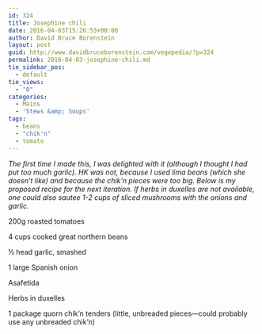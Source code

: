 ```yaml
---
id: 324
title: Josephine chili
date: 2016-04-03T15:26:53+00:00
author: David Bruce Borenstein
layout: post
guid: http://www.davidbruceborenstein.com/vegepedia/?p=324
permalink: 2016-04-03-josephine-chili.md
tie_sidebar_pos:
  - default
tie_views:
  - "0"
categories:
  - Mains
  - 'Stews &amp; Soups'
tags:
  - beans
  - "chik'n"
  - tomato
---
```

_The first time I made this, I was delighted with it (although I thought I had put too much garlic). HK was not, because I used lima beans (which she doesn’t like) and because the chik’n pieces were too big. Below is my proposed recipe for the next iteration. If herbs in duxelles are not available, one could also sautee 1-2 cups of sliced mushrooms with the onions and garlic._ 

200g roasted tomatoes

4 cups cooked great northern beans

½ head garlic, smashed

1 large Spanish onion

Asafetida

Herbs in duxelles

1 package quorn chik’n tenders (little, unbreaded pieces—could probably use any unbreaded chik’n)